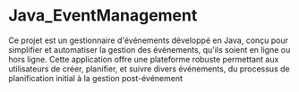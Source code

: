 # Java_EventManagement
Ce projet est un gestionnaire d'événements développé en Java, conçu pour simplifier et automatiser la gestion des événements, qu'ils soient en ligne ou hors ligne. Cette application offre une plateforme robuste permettant aux utilisateurs de créer, planifier, et suivre divers événements, du processus de planification initial à la gestion post-événement
